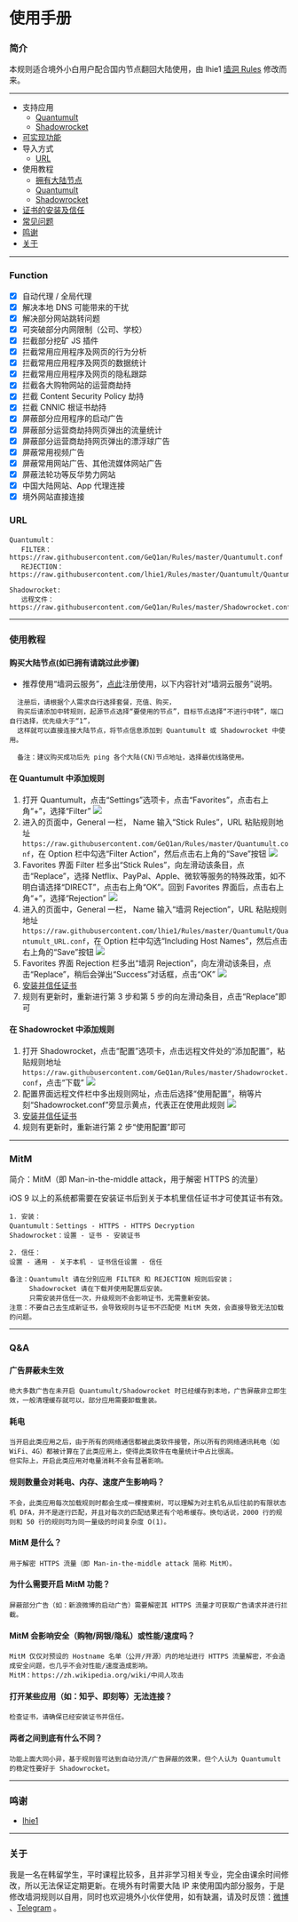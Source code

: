 # 使用手册

### 简介

本规则适合境外小白用户配合国内节点翻回大陆使用，由 lhie1 [墙洞 Rules](https://github.com/lhie1/Rules) 修改而来。

---
* 支持应用
  * [Quantumult](https://itunes.apple.com/cn/app/quantumult/id1252015438?mt=8)
  * [Shadowrocket](https://itunes.apple.com/cn/app/shadowrocket/id932747118?mt=8)
* [可实现功能](#function)
* 导入方式
  * [URL](#url)
* 使用教程
  * [拥有大陆节点](#购买大陆节点如已拥有请跳过此步骤)
  * [Quantumult](#在-quantumult-中添加规则)
  * [Shadowrocket](#在-shadowrocket-中添加规则)
* [证书的安装及信任](#mitm)
* [常见问题](#qa)
* [鸣谢](#鸣谢)
* [关于](#关于)


---

### Function
- [x] 自动代理 / 全局代理
- [x] 解决本地 DNS 可能带来的干扰
- [x] 解决部分网站跳转问题
- [x] 可突破部分内网限制（公司、学校）
- [x] 拦截部分挖矿 JS 插件
- [x] 拦截常用应用程序及网页的行为分析
- [x] 拦截常用应用程序及网页的数据统计
- [x] 拦截常用应用程序及网页的隐私跟踪
- [x] 拦截各大购物网站的运营商劫持
- [x] 拦截 Content Security Policy 劫持
- [x] 拦截 CNNIC 根证书劫持
- [x] 屏蔽部分应用程序的启动广告
- [x] 屏蔽部分运营商劫持网页弹出的流量统计
- [x] 屏蔽部分运营商劫持网页弹出的漂浮球广告
- [x] 屏蔽常用视频广告
- [x] 屏蔽常用网站广告、其他流媒体网站广告
- [x] 屏蔽法轮功等反华势力网站
- [x] 中国大陆网站、App 代理连接
- [x] 境外网站直接连接

### URL

````
Quantumult：
   FILTER：https://raw.githubusercontent.com/GeQ1an/Rules/master/Quantumult.conf
   REJECTION：https://raw.githubusercontent.com/lhie1/Rules/master/Quantumult/Quantumult_URL.conf

Shadowrocket:
   远程文件：https://raw.githubusercontent.com/GeQ1an/Rules/master/Shadowrocket.conf
````

---

### 使用教程

#### 购买大陆节点(如已拥有请跳过此步骤)
* 推荐使用“墙洞云服务”，[点此](https://xn--nos809b.com/auth/register?affid=7237)注册使用，以下内容针对“墙洞云服务”说明。
````
  注册后，请根据个人需求自行选择套餐，充值、购买，
  购买后请添加中转规则，起源节点选择“要使用的节点”，目标节点选择“不进行中转”，端口自行选择，优先级大于“1”，
  这样就可以直接连接大陆节点，将节点信息添加到 Quantumult 或 Shadowrocket 中使用。
   
  备注：建议购买成功后先 ping 各个大陆(CN)节点地址，选择最优线路使用。
````

#### 在 Quantumult 中添加规则
1. 打开 Quantumult，点击“Settings”选项卡，点击“Favorites”，点击右上角“+”，选择“Filter”
![](https://raw.githubusercontent.com/GeQ1an/Rules/master/Images/Quantumult01.PNG)
2. 进入的页面中，General 一栏， Name 输入“Stick Rules”，URL 粘贴规则地址 `https://raw.githubusercontent.com/GeQ1an/Rules/master/Quantumult.conf`，在 Option 栏中勾选“Filter Action”，然后点击右上角的“Save”按钮
![](https://raw.githubusercontent.com/GeQ1an/Rules/master/Images/Quantumult02.PNG)
3. Favorites 界面 Filter 栏多出“Stick Rules”，向左滑动该条目，点击“Replace”，选择 Netflix、PayPal、Apple、微软等服务的特殊政策，如不明白请选择“DIRECT”，点击右上角“OK”。回到 Favorites 界面后，点击右上角“+”，选择“Rejection”
![](https://raw.githubusercontent.com/GeQ1an/Rules/master/Images/Quantumult03.PNG)
4. 进入的页面中，General 一栏， Name 输入“墙洞 Rejection”，URL 粘贴规则地址`https://raw.githubusercontent.com/lhie1/Rules/master/Quantumult/Quantumult_URL.conf`，在 Option 栏中勾选“Including Host Names”，然后点击右上角的“Save”按钮
![](https://raw.githubusercontent.com/GeQ1an/Rules/master/Images/Quantumult04.PNG)
5. Favorites 界面 Rejection 栏多出“墙洞 Rejection”，向左滑动该条目，点击“Replace”，稍后会弹出“Success”对话框，点击“OK”
![](https://raw.githubusercontent.com/GeQ1an/Rules/master/Images/Quantumult05.PNG)
6. [安装并信任证书](#mitm)
7. 规则有更新时，重新进行第 3 步和第 5 步的向左滑动条目，点击“Replace”即可

#### 在 Shadowrocket 中添加规则
1. 打开 Shadowrocket，点击“配置”选项卡，点击远程文件处的“添加配置”，粘贴规则地址`https://raw.githubusercontent.com/GeQ1an/Rules/master/Shadowrocket.conf`，点击“下载”
![](https://raw.githubusercontent.com/GeQ1an/Rules/master/Images/Shadowrocket01.PNG)
2. 配置界面远程文件栏中多出规则网址，点击后选择“使用配置”，稍等片刻“Shadowrocket.conf”旁显示黄点，代表正在使用此规则
![](https://raw.githubusercontent.com/GeQ1an/Rules/master/Images/Shadowrocket02.PNG)
3. [安装并信任证书](#mitm)
4. 规则有更新时，重新进行第 2 步“使用配置”即可


---

### MitM

简介：MitM（即 Man-in-the-middle attack，用于解密 HTTPS 的流量）

iOS 9 以上的系统都需要在安装证书后到关于本机里信任证书才可使其证书有效。
````
1. 安装：
Quantumult：Settings - HTTPS - HTTPS Decryption
Shadowrocket：设置 - 证书 - 安装证书

2. 信任：
设置 - 通用 - 关于本机 - 证书信任设置 - 信任

备注：Quantumult 请在分别应用 FILTER 和 REJECTION 规则后安装；
     Shadowrocket 请在下载并使用配置后安装。
     只需安装并信任一次，升级规则不会影响证书，无需重新安装。
注意：不要自己去生成新证书，会导致规则与证书不匹配使 MitM 失效，会直接导致无法加载的问题。
````

---

### Q&A

#### 广告屏蔽未生效
````
绝大多数广告在未开启 Quantumult/Shadowrocket 时已经缓存到本地，广告屏蔽非立即生效，一般清理缓存就可以，部分应用需要卸载重装。
````

#### 耗电
````
当开启此类应用之后，由于所有的网络通信都被此类软件接管，所以所有的网络通讯耗电（如 WiFi、4G）都被计算在了此类应用上，使得此类软件在电量统计中占比很高。
但实际上，开启此类应用对电量消耗不会有显著影响。
````

#### 规则数量会对耗电、内存、速度产生影响吗？
````
不会，此类应用每次加载规则时都会生成一棵搜索树，可以理解为对主机名从后往前的有限状态机 DFA，并不是逐行匹配，并且对每次的匹配结果还有个哈希缓存。换句话说，2000 行的规则和 50 行的规则均为同一量级的时间复杂度 O(1)。
````

#### MitM 是什么？
````
用于解密 HTTPS 流量（即 Man-in-the-middle attack 简称 MitM）。
````

#### 为什么需要开启 MitM 功能？
````
屏蔽部分广告（如：新浪微博的启动广告）需要解密其 HTTPS 流量才可获取广告请求并进行拦截。
````

#### MitM 会影响安全（购物/网银/隐私）或性能/速度吗？
````
MitM 仅仅对预设的 Hostname 名单（公开/开源）内的地址进行 HTTPS 流量解密，不会造成安全问题，也几乎不会对性能/速度造成影响。
MitM：https://zh.wikipedia.org/wiki/中间人攻击
````

#### 打开某些应用（如：知乎、即刻等）无法连接？
````
检查证书，请确保已经安装证书并信任。
````

#### 两者之间到底有什么不同？
````
功能上面大同小异，基于规则皆可达到自动分流/广告屏蔽的效果，但个人认为 Quantumult 的稳定性要好于 Shadowrocket。
````

---
### 鸣谢
* [lhie1](https://github.com/lhie1/Rules)

---

### 关于

我是一名在韩留学生，平时课程比较多，且并非学习相关专业，完全由课余时间修改，所以无法保证定期更新。在境外有时需要大陆 IP 来使用国内部分服务，于是修改墙洞规则以自用，同时也欢迎境外小伙伴使用，如有缺漏，请及时反馈：[微博](http://weibo.com/lixin19940325) 、[Telegram](https://t.me/GeQ1an) 。
